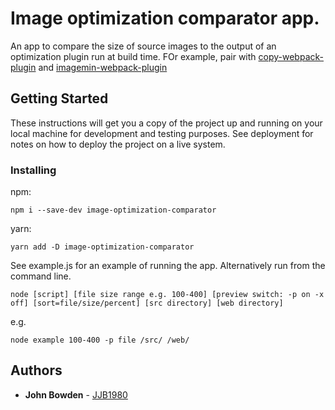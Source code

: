 # Image optimization comparator app.

An app to compare the size of source images to the output of an optimization plugin run at build time.
FOr example, pair with [copy-webpack-plugin](https://github.com/webpack-contrib/copy-webpack-plugin) and [imagemin-webpack-plugin](https://github.com/Klathmon/imagemin-webpack-plugin)

## Getting Started

These instructions will get you a copy of the project up and running on your local machine for development and testing purposes. See deployment for notes on how to deploy the project on a live system.

### Installing

npm:
```
npm i --save-dev image-optimization-comparator
```

yarn:
```
yarn add -D image-optimization-comparator
```

See example.js for an example of running the app.  Alternatively run from the command line.
```
node [script] [file size range e.g. 100-400] [preview switch: -p on -x off] [sort=file/size/percent] [src directory] [web directory]
```
e.g.
```
node example 100-400 -p file /src/ /web/
```

## Authors

* **John Bowden** - [JJB1980](https://github.com/JJB1980)
